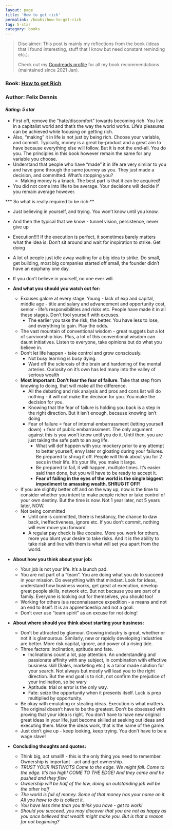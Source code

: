 ```yaml
---
layout: page
title: 'How to get rich'
permalink: /books/how-to-get-rich
tag: 5-star
category: books
---
```


> Disclaimer: This post is mainly my reflections from the book (ideas that I found interesting, stuff that I know but need constant reminding etc.). 
> 
> Check out my [Goodreads profile](https://www.goodreads.com/user/show/47835814-akshay-chugh) for all my book recommendations (maintained since 2021 Jan).

### Book: [How to get Rich](https://www.goodreads.com/book/show/1837402.How_to_Get_Rich)
### Author: Felix Dennis
#### *Rating: 5 star*

* First off, remove the “hate/discomfort” towards becoming rich. You live in a capitalist world and that’s the way the world works. Life’s pleasures can be achieved while focusing on getting rich. 
* Also, “making” it in life is not just by being rich. Choose your variable, and commit. Typically, money is a great by-product and a great aim to have because everything else will follow. But it is not the end-all. You do you. The principles in this book however remain the same for any variable you choose.
* Understand that people who have “made” it in life are very similar to you and have gone through the same journey as you. They just made a decision, and committed. What’s stopping you?
    * Making money is a knack. The best part is that it can be acquired!
* You did not come into life to be average. Your decisions will decide if you remain average however.

*** So what is really required to be rich:**
   * Just believing in yourself, and trying. You won’t know until you know. 
   * And then the typical that we know - tunnel vision, persistence, never give up
   * Execution!!!! If the execution is perfect, it sometimes barely matters what the idea is. Don’t sit around and wait for inspiration to strike. Get doing
   * A lot of people just idle away waiting for a big idea to strike. Do small, get building, most big companies started off small, the founder didn’t have an epiphany one day.
   * If you don’t believe in yourself, no one ever will.

* **And what you should you watch out for:**
   * Excuses galore at every stage. Young - lack of exp and capital, middle age - title and salary and advancement and opportunity cost, senior - life’s responsibilities and risks etc. People have made it in all these stages. Don’t fool yourself with excuses.
      * The earlier you take the risk, the better. You have less to lose, and everything to gain. Play the odds.
   * The vast mountain of conventional wisdom - great nuggets but a lot of survivorship bias. Plus, a lot of this conventional wisdom can daunt initiatives. Listen to everyone, take opinions but do what you believe in.
   * Don’t let life happen - take control and grow consciously. 
      * Not busy learning is busy dying. 
      * Ward off the sclerosis of the brain and hardening of the mental arteries. Curiosity on it’s own has led many into the valley of serious wealth 
   * **Most important: Don’t fear the fear of failure**. Take that step from knowing to doing, that will make all the difference. 
      * All the debating and risk analysis and pros and cons list will do nothing - it will not make the decision for you. You make the decision for you.
      * Knowing that the fear of failure is holding you back is a step in the right direction. But it isn’t enough, because knowing isn’t doing
      * Fear of failure = fear of internal embarrassment (letting yourself down) + fear of public embarrassment. The only argument against this is you won’t know until you do it. Until then, you are just taking the safe path to an avg life.
        * What will def happen with you: mockery prior to any attempt to better yourself, envy later or gloating during your failures. Be prepared to shrug it off. People will think about you for 2 secs in their life. It’s your life, you make it large.
        * Be prepared to fail, it will happen, multiple times. It’s easier said than done, but you will have to be ready to accept it.
        * **Fear of failing in the eyes of the world is the single biggest impediment to amassing wealth. SHRUG IT OFF!**
   * If you are slightly better off and on the way up, now is the time to consider whether you intent to make people richer or take control of your own destiny. But the time is now. Not 1 year later, not 5 years later, NOW.
   * Not being committed
      * Until one is committed, there is hesitancy, the chance to daw back, ineffectiveness, ignore etc. If you don’t commit, nothing will ever move you forward. 
      * A regular pay check is like cocaine. More you work for others, more you blunt your desire to take risks. And it is the ability to take risk and live with them is what will set you apart from the world.
        
* **About how you think about your job:**
   * Your job is not your life. It’s a launch pad. 
   * You are not part of a “team”. You are doing what you do to succeed in your mission. Do everything with that mindset. Look for ideas, understand how business works, get great at execution, develop great people skills, network etc. But not because you are part of a family. Everyone is looking out for themselves, you should too!
   * Working for others is a reconnaissance expedition - a means and not an end to itself. It is an apprenticeship and not a goal.
   * Don’t ever use “team spirit” as an excuse for not doing!
    
* **About where should you think about starting your business:**
   * Don’t be attracted by glamour. Growing industry is great, whether or not it is glamourous. Similarly, new or rapidly developing industries are better. More risk capital, ignore, and power of a rising tide.
   *  Three factors: inclination, aptitude and fate. 
      * Inclinations count a lot, pay attention. An understanding and passionate affinity with any subject, in combination with effective business skill (Sales, marketing etc.) is a tailor made solution for your search. Not always but mostly will lead you to the right direction. But the end goal is to rich, not confirm the prejudice of your inclination, so be wary
      * Aptitude: trial or error is the only way.
      * Fate: seize the opportunity when it presents itself. Luck is prep multiplied by opportunity.
   * Be okay with emulating or stealing ideas. Execution is what matters. The original doesn’t have to be the greatest. Don’t be obsessed with proving that your idea is right. You don’t have to have new original great ideas in your life, just become skilled at seeking out ideas and executing them. Make the ideas work, that is the name of the game.
    * Just don’t give up - keep looking, keep trying. You don’t have to be a wage slave!


* **Concluding thoughts and quotes:**
   * Think big, act small!! - this is the only thing you need to remember. Ownership is important - act and get ownership.
   * _TRUST YOUR INSTINCTS Come to the edge. We might fall. Come to the edge. It’s too high! COME TO THE EDGE! And they came and he pushed and they flew_
   * _Ownership will be half of the law, doing an outstanding job will be the other half_
   * _The world is full of money. Some of that money has your name on it. All you have to do is collect it._
   * _You have less time than you think you have - get to work!_
   * _Should you succeed, you may discover that you are not as happy as you once believed that wealth might make you. But is that a reason for not beginning?_
